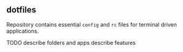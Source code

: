 ## dotfiles

Repository contains essential `config` and `rc` files for  terminal driven applications.

TODO
describe folders and apps
describe features
